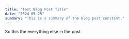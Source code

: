 ```yaml
---
title: "Test Blog Post Title"
date: "2024-05-25"
summary: "This is a summary of the blog post constent."
---
```



So this the everything else in the post.